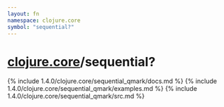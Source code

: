 ```yaml
---
layout: fn
namespace: clojure.core
symbol: "sequential?"
---
```


# [clojure.core](../)/sequential?

{% include 1.4.0/clojure.core/sequential_qmark/docs.md %}
{% include 1.4.0/clojure.core/sequential_qmark/examples.md %}
{% include 1.4.0/clojure.core/sequential_qmark/src.md %}

